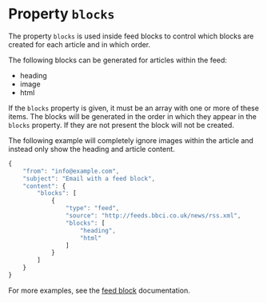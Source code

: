 # Property `blocks`

The property `blocks` is used inside feed blocks to control which blocks are 
created for each article and in which order.

The following blocks can be generated for articles within the feed:

- heading
- image
- html

If the `blocks` property is given, it must be an array with one or more of these 
items. The blocks will be generated in the order in which they appear in the 
`blocks` property. If they are not present the block will not be created.

The following example will completely ignore images within the article and instead 
only show the heading and article content.

```javascript
{
    "from": "info@example.com",
    "subject": "Email with a feed block",
    "content": {
        "blocks": [
            {
                "type": "feed",
                "source": "http://feeds.bbci.co.uk/news/rss.xml",
                "blocks": [
                    "heading",
                    "html"
                ]
            }
        ]
    }
}
```

For more examples, see the [feed block](json/block-feed) 
documentation.
